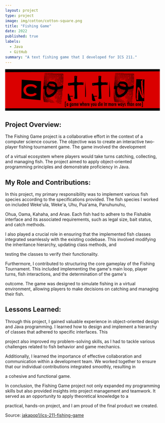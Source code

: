 ```yaml
---
layout: project
type: project
image: img/cotton/cotton-square.png
title: "Fishing Game"
date: 2022
published: true
labels:
  - Java
  - GitHub
summary: "A text fishing game that I developed for ICS 211."
---
```


<img class="img-fluid" src="../img/cotton/cotton-header.png">


## Project Overview:

The Fishing Game project is a collaborative effort in the context of a computer science course. The objective was to create an interactive two-player fishing tournament game. The game involved the development

of a virtual ecosystem where players would take turns catching, collecting, and managing fish. The project aimed to apply object-oriented programming principles and demonstrate proficiency in Java.


## My Role and Contributions:

In this project, my primary responsibility was to implement various fish species according to the specifications provided. The fish species I worked on included Weke'ula, Weke'a, Uhu, Pua'ama, Panuhunuhu,

Ohua, Oama, Kahaha, and Anae. Each fish had to adhere to the Fishable interface and its associated requirements, such as legal size, bait status, and catch methods.

I also played a crucial role in ensuring that the implemented fish classes integrated seamlessly with the existing codebase. This involved modifying the inheritance hierarchy, updating class methods, and 

testing the classes to verify their functionality.

Furthermore, I contributed to structuring the core gameplay of the Fishing Tournament. This included implementing the game's main loop, player turns, fish interactions, and the determination of the game's 

outcome. The game was designed to simulate fishing in a virtual environment, allowing players to make decisions on catching and managing their fish.

## Lessons Learned:
Through this project, I gained valuable experience in object-oriented design and Java programming. I learned how to design and implement a hierarchy of classes that adhered to specific interfaces. This 

project also improved my problem-solving skills, as I had to tackle various challenges related to fish behavior and game mechanics.

Additionally, I learned the importance of effective collaboration and communication within a development team. We worked together to ensure that our individual contributions integrated smoothly, resulting in 

a cohesive and functional game.

In conclusion, the Fishing Game project not only expanded my programming skills but also provided insights into project management and teamwork. It served as an opportunity to apply theoretical knowledge to a

practical, hands-on project, and I am proud of the final product we created.

Source: <a href="https://github.com/ICSatKCC/assignment-8-final-project-fishing-game-f22-a8-group-1/tree/DevJak"><i class="large github icon "></i>jakapop1/ics-211-fishing-game</a>
